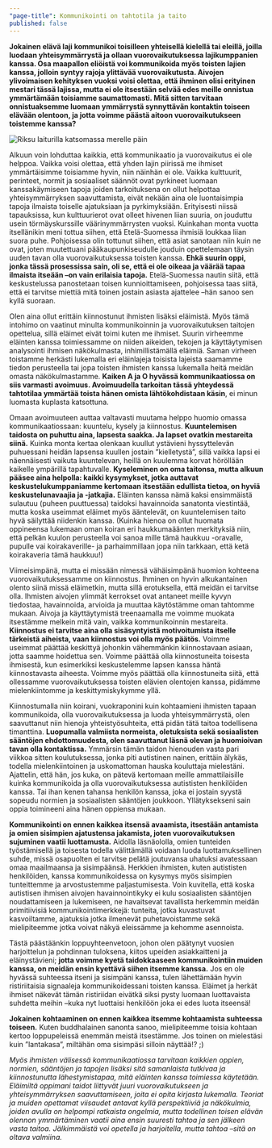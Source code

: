 ```yaml
---
"page-title": Kommunikointi on tahtotila ja taito
published: false
---
```



**Jokainen elävä laji kommunikoi toisilleen yhteisellä kielellä tai eleillä, joilla luodaan yhteisymmärrystä ja ollaan vuorovaikutuksessa lajikumppanien kanssa. Osa maapallon eliöistä voi kommunikoida myös toisten lajien kanssa, jolloin syntyy rajoja ylittävää vuorovaikutusta. Aivojen ylivoimaisen kehityksen vuoksi voisi olettaa, että ihminen olisi erityinen mestari tässä lajissa, mutta ei ole itsestään selvää edes meille onnistua ymmärtämään toisiamme saumattomasti. Mitä sitten tarvitaan onnistuaksemme luomaan ymmärrystä synnyttävän kontaktin toiseen elävään olentoon, ja jotta voimme päästä aitoon vuorovaikutukseen toistemme kanssa?**

![Riksu laiturilla katsomassa merelle päin]({{site.baseurl}}/uploaded-images/riksu-laiturilla-katsomassa-merelle-pain.jpeg)

Alkuun voin lohduttaa kaikkia, että kommunikaatio ja vuorovaikutus ei ole helppoa. Vaikka voisi olettaa, että yhden lajin piirissä me ihmiset ymmärtäisimme toisiamme hyvin, niin näinhän ei ole. Vaikka kulttuurit, perinteet, normit ja sosiaaliset säännöt ovat pyrkineet luomaan kanssakäymiseen tapoja joiden tarkoituksena on ollut helpottaa yhteisymmärryksen saavuttamista, eivät nekään aina ole luontaisimpia tapoja ilmaista toiselle ajatuksiaan ja pyrkimyksiään. Erityisesti niissä tapauksissa, kun kulttuurierot ovat olleet hivenen liian suuria, on jouduttu usein törmäyskurssille väärinymmärrysten vuoksi. Kuinkahan monta vuotta itsellänikin meni tottua siihen, että Etelä-Suomessa ihmisiä loukkaa liian suora puhe. Pohjoisessa olin tottunut siihen, että asiat sanotaan niin kuin ne ovat, joten muutettuani pääkaupunkiseudulle jouduin opettelemaan täysin uuden tavan olla vuorovaikutuksessa toisten kanssa. **Ehkä suurin oppi, jonka tässä prosessissa sain, oli se, että ei ole oikeaa ja väärää tapaa ilmaista itseään –on vain erilaisia tapoja.** Etelä-Suomessa nautin siitä, että keskustelussa panostetaan toisen kunnioittamiseen, pohjoisessa taas siitä, että ei tarvitse miettiä mitä toinen jostain asiasta ajattelee –hän sanoo sen kyllä suoraan.

Olen aina ollut erittäin kiinnostunut ihmisten lisäksi eläimistä. Myös tämä intohimo on vaatinut minulta kommunikoinnin ja vuorovaikutuksen taitojen opettelua, sillä eläimet eivät toimi kuten me ihmiset. Suurin virheemme eläinten kanssa toimiessamme on niiden aikeiden, tekojen ja käyttäytymisen analysointi ihmisen näkökulmasta, inhimillistämällä eläimiä. Saman virheen toistamme herkästi lukemalla eri eläinlajeja toisista lajeista saamamme tiedon perusteella tai jopa toisten ihmisten kanssa lukemalla heitä meidän omasta näkökulmastamme. **Kaiken A ja O hyvässä kommunikaatiossa on siis varmasti avoimuus. Avoimuudella tarkoitan tässä yhteydessä tahtotilaa ymmärtää toista hänen omista lähtökohdistaan käsin**, ei minun luomasta kuplasta katsottuna.

Omaan avoimuuteen auttaa valtavasti muutama helppo huomio omassa kommunikaatiossaan: kuuntelu, kysely ja kiinnostus. **Kuuntelemisen taidosta on puhuttu aina, lapsesta saakka. Ja lapset ovatkin mestareita siinä.** Kuinka monta kertaa olenkaan kuullut ystävieni hyssyttelevän puhuessani heidän lapsensa kuullen jostain ”kielletystä”, sillä vaikka lapsi ei näennäisesti vaikuta kuuntelevan, heillä on kuulemma korvat höröllään kaikelle ympärillä tapahtuvalle. **Kyseleminen on oma taitonsa, mutta alkuun pääsee aina helpolla: kaikki kysymykset, jotka auttavat keskustelukumppaniamme kertomaan itsestään edullista tietoa, on hyviä keskustelunavaajia ja -jatkajia.** Eläinten kanssa nämä kaksi ensimmäistä sulautuu (puheen puuttuessa) taidoksi havainnoida sanatonta viestintää, mutta koska useimmat eläimet myös ääntelevät, on kuuntelemisen taito hyvä säilyttää niidenkin kanssa. (Kuinka hienoa on ollut huomata oppineensa lukemaan oman koiran eri haukkumaäänten merkityksiä niin, että pelkän kuulon perusteella voi sanoa mille tämä haukkuu -oravalle, pupulle vai koirakaverille- ja parhaimmillaan jopa niin tarkkaan, että ketä koirakaveria tämä haukkuu!)

Viimeisimpänä, mutta ei missään nimessä vähäisimpänä huomion kohteena vuorovaikutuksessamme on kiinnostus. Ihminen on hyvin alkukantainen olento siinä missä eläimetkin, mutta sillä erotuksella, että meidän ei tarvitse olla. Ihmisten aivojen ylimmät kerrokset ovat antaneet meille kyvyn tiedostaa, havainnoida, arvioida ja muuttaa käytöstämme oman tahtomme mukaan. Aivoja ja käyttäytymistä treenaamalla me voimme muokata itsestämme melkein mitä vain, vaikka kommunikoinnin mestareita. **Kiinnostus ei tarvitse aina olla sisäsyntyistä motivoitumista itselle tärkeistä aiheista, vaan kiinnostus voi olla myös päätös.** Voimme useimmat päättää keskittyä johonkin vähemmänkin kiinnostavaan asiaan, jotta saamme hoidettua sen. Voimme päättää olla kiinnostuneita toisesta ihmisestä, kun esimerkiksi keskustelemme lapsen kanssa häntä kiinnostavasta aiheesta. Voimme myös päättää olla kiinnostuneita siitä, että ollessamme vuorovaikutuksessa toisten elävien olentojen kanssa, pidämme mielenkiintomme ja keskittymiskykymme yllä.

Kiinnostumalla niin koirani, vuokraponini kuin kohtaamieni ihmisten tapaan kommunikoida, olla vuorovaikutuksessa ja luoda yhteisymmärrystä, olen saavuttanut niin hienoja yhteistyösuhteita, että pidän tätä taitoa todellisena timanttina. **Luopumalla valmiista normeista, oletuksista sekä sosiaalisten sääntöjen ehdottomuudesta, olen saavuttanut läsnä olevan ja huomioivan tavan olla kontaktissa.** Ymmärsin tämän taidon hienouden vasta pari viikkoa sitten koulutuksessa, jonka piti autistinen nainen, erittäin älykäs, todella mielenkiintoinen ja uskomattoman hauska kouluttaja mielestäni. Ajattelin, että hän, jos kuka, on pätevä kertomaan meille ammattilaisille kuinka kommunikoida ja olla vuorovaikutuksessa autististen henkilöiden kanssa. Tai ihan kenen tahansa henkilön kanssa, joka ei jostain syystä sopeudu normien ja sosiaalisten sääntöjen joukkoon. Yllätyksekseni sain oppia toimineeni aina hänen oppiensa mukaan.

**Kommunikointi on ennen kaikkea itsensä avaamista, itsestään antamista ja omien sisimpien ajatustensa jakamista, joten vuorovaikutuksen sujuminen vaatii luottamusta.** Aidolla läsnäololla, omien tunteiden työstämisellä ja toisesta todella välittämällä voidaan luoda luottamuksellinen suhde, missä osapuolten ei tarvitse pelätä joutuvansa uhatuksi avatessaan omaa maailmaansa ja sisimpäänsä. Herkkien ihmisten, kuten autististen henkilöiden, kanssa kommunikoidessa on kysymys myös sisimpien tunteittemme ja arvostustemme paljastumisesta. Voin kuvitella, että koska autistisen ihmisen aivojen havainnointikyky ei kulu sosiaalisten sääntöjen noudattamiseen ja lukemiseen, ne havaitsevat tavallista herkemmin meidän primitiivisiä kommunikointimerkkejä: tunteita, jotka kuvastuvat kasvoiltamme, ajatuksia jotka ilmenevät puhetavoistamme sekä mielipiteemme jotka voivat näkyä eleissämme ja kehomme asennoista.

Tästä päästäänkin loppuyhteenvetoon, johon olen päätynyt vuosien harjoittelun ja pohdinnan tuloksena, kiitos upeiden asiakkaitteni ja eläinystävieni; **jotta voimme kyetä taidokkaaseen kommunikointiin muiden kanssa, on meidän ensin kyettävä siihen itsemme kanssa.** Jos en ole hyvässä suhteessa itseni ja sisimpäni kanssa, tulen lähettämään hyvin ristiriitaisia signaaleja kommunikoidessani toisten kanssa. Eläimet ja herkät ihmiset näkevät tämän ristiriidan eivätkä siksi pysty luomaan luottavaista suhdetta meihin –kuka nyt luottaisi henkilöön joka ei edes luota itseensä!

**Jokainen kohtaaminen on ennen kaikkea itsemme kohtaamista suhteessa toiseen.** Kuten buddhalainen sanonta sanoo, mielipiteemme toisia kohtaan kertoo loppupeleissä enemmän meistä itsestämme. Jos toinen on mielestäsi kuin ”lantakasa”, miltähän oma sisimpäsi silloin näyttää!? ;)

_Myös ihmisten välisessä kommunikaatiossa tarvitaan kaikkien oppien, normien, sääntöjen ja tapojen lisäksi sitä samanlaista tutkivaa ja kiinnostunutta lähestymistapaa, mitä eläinten kanssa toimiessa käytetään.  Eläimiltä oppimani taidot liittyvät juuri vuorovaikutukseen ja yhteisymmärryksen saavuttamiseen, joita ei opita kirjasta lukemalla. Teoriat ja muiden opettamat viisaudet antavat kyllä perspektiiviä ja näkökulmia, joiden avulla on helpompi ratkaista ongelmia, mutta todellinen toisen elävän olennon ymmärtäminen vaatii aina ensin suuresti tahtoa ja sen jälkeen vasta taitoa. Jälkimmäistä voi opetella ja harjoitella, mutta tahtoa –sitä on oltava valmiina._
